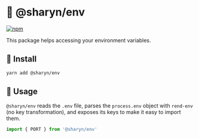 # 🌹 @sharyn/env

[![npm](https://img.shields.io/npm/v/@sharyn/env.svg)](https://www.npmjs.com/package/@sharyn/env)

This package helps accessing your environment variables.

## 🌹 Install

```bash
yarn add @sharyn/env
```

## 🌹 Usage

`@sharyn/env` reads the `.env` file, parses the `process.env` object with `rend-env` (no key transformation), and exposes its keys to make it easy to import them.

```js
import { PORT } from '@sharyn/env'
```
